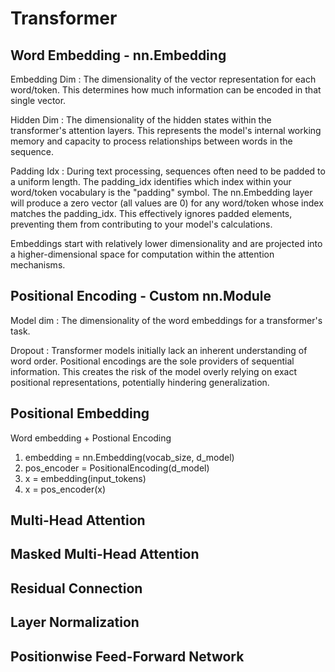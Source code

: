 # Transformer

## Word Embedding - nn.Embedding

Embedding Dim
: The dimensionality of the vector representation for each word/token.
  This determines how much information can be encoded in that single vector.

Hidden Dim
: The dimensionality of the hidden states within the transformer's attention
  layers. This represents the model's internal working memory and capacity to
  process relationships between words in the sequence.


Padding Idx
: During text processing, sequences often need to be padded to a uniform
  length. The padding_idx identifies which index within your word/token
  vocabulary is the "padding" symbol. The nn.Embedding layer will produce
  a zero vector (all values are 0) for any word/token whose index matches
  the padding_idx. This effectively ignores padded elements, preventing
  them from contributing to your model's calculations.

Embeddings start with relatively lower dimensionality and are projected into a
higher-dimensional space for computation within the attention mechanisms.

## Positional Encoding - Custom nn.Module

Model dim
: The dimensionality of the word embeddings for a transformer's task.

Dropout
: Transformer models initially lack an inherent understanding of word order.
  Positional encodings are the sole providers of sequential information. This
  creates the risk of the model overly relying on  exact positional
  representations, potentially hindering generalization.

## Positional Embedding

Word embedding + Postional Encoding

1. embedding = nn.Embedding(vocab_size, d_model)
2. pos_encoder = PositionalEncoding(d_model)
3. x = embedding(input_tokens)
4. x = pos_encoder(x)

## Multi-Head Attention

## Masked Multi-Head Attention

## Residual Connection

## Layer Normalization

## Positionwise Feed-Forward Network
